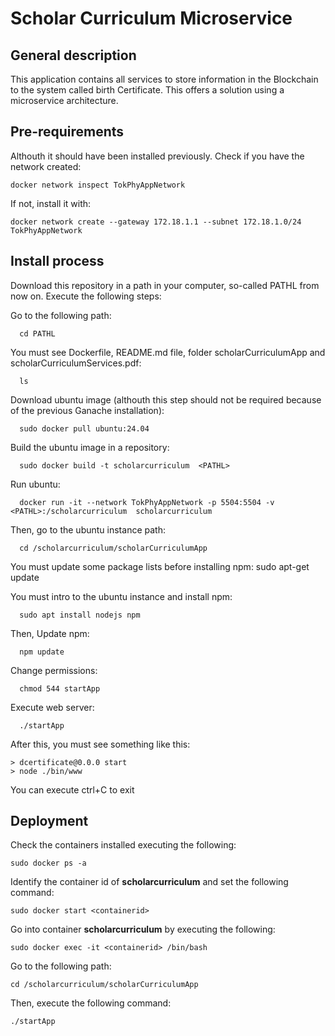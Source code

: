 # Scholar Curriculum Microservice
## General description
  This application contains all services to store information in the Blockchain to the system called birth Certificate. This offers a solution using a microservice architecture.

## Pre-requirements
  Althouth it should have been installed previously. Check if you have the network created:    

    docker network inspect TokPhyAppNetwork

  If not, install it with:

    docker network create --gateway 172.18.1.1 --subnet 172.18.1.0/24 TokPhyAppNetwork

 
## Install process
  Download this repository in a path in your computer, so-called PATHL from now on.  Execute the following steps: 

  Go to the following path:
      
      cd PATHL  
  
  You must see Dockerfile, README.md file, folder scholarCurriculumApp and scholarCurriculumServices.pdf:
      
      ls 
  
  Download ubuntu image (althouth this step should not be required because of the previous Ganache installation):
      
      sudo docker pull ubuntu:24.04
    
  Build the ubuntu image in a repository:
      
      sudo docker build -t scholarcurriculum  <PATHL>

  Run ubuntu: 
      
      docker run -it --network TokPhyAppNetwork -p 5504:5504 -v <PATHL>:/scholarcurriculum  scholarcurriculum

  Then, go to the ubuntu instance path:
      
      cd /scholarcurriculum/scholarCurriculumApp

  You must update some package lists before installing npm:
      sudo apt-get update
  
  You must intro to the ubuntu instance and install npm:
      
      sudo apt install nodejs npm
  
  Then, Update npm:
      
      npm update

  Change permissions:
      
      chmod 544 startApp

  Execute web server:
      
      ./startApp

  After this, you must see something like this:
    
    > dcertificate@0.0.0 start
    > node ./bin/www

  You can execute ctrl+C to exit

## Deployment
  Check the containers installed executing the following:
    
    sudo docker ps -a

  Identify the container id of **scholarcurriculum** and set the following command:
    
    sudo docker start <containerid>

  Go into container **scholarcurriculum** by executing the following:
    
    sudo docker exec -it <containerid> /bin/bash

  Go to the following path:
    
    cd /scholarcurriculum/scholarCurriculumApp

  Then, execute the following command:
    
    ./startApp
